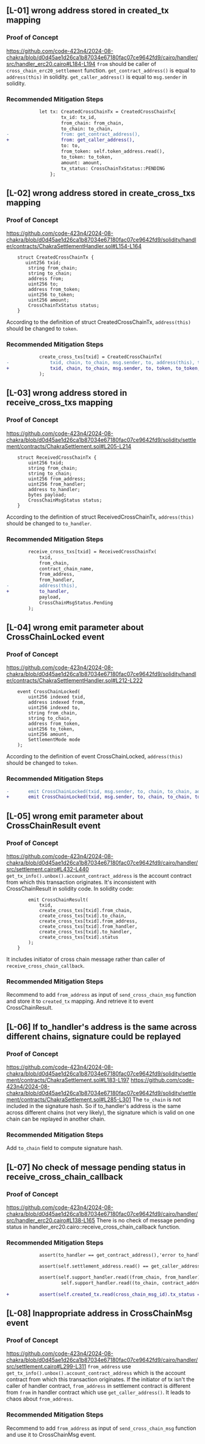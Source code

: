 ## [L-01] wrong address stored in created_tx mapping
### Proof of Concept
https://github.com/code-423n4/2024-08-chakra/blob/d0d45ae1d26ca1b87034e67180fac07ce9642fd9/cairo/handler/src/handler_erc20.cairo#L184-L194
`from` should be caller of `cross_chain_erc20_settlement` function. `get_contract_address()` is equal to `address(this)` in solidity. `get_caller_address()` is equal to `msg.sender` in solidity.
### Recommended Mitigation Steps
```diff
            let tx: CreatedCrossChainTx = CreatedCrossChainTx{
                    tx_id: tx_id,
                    from_chain: from_chain,
                    to_chain: to_chain,
-                   from: get_contract_address(),
+                   from: get_caller_address(),                    
                    to: to,
                    from_token: self.token_address.read(),
                    to_token: to_token,
                    amount: amount,
                    tx_status: CrossChainTxStatus::PENDING
                };
```
## [L-02] wrong address stored in create_cross_txs mapping
### Proof of Concept
https://github.com/code-423n4/2024-08-chakra/blob/d0d45ae1d26ca1b87034e67180fac07ce9642fd9/solidity/handler/contracts/ChakraSettlementHandler.sol#L154-L164
```
    struct CreatedCrossChainTx {
       uint256 txid;
        string from_chain;
        string to_chain;
        address from;
        uint256 to;
        address from_token;
        uint256 to_token;
        uint256 amount;
        CrossChainTxStatus status;
    }
```
According to the definition of struct CreatedCrossChainTx, `address(this)` should be changed to `token`.
### Recommended Mitigation Steps
```diff
            create_cross_txs[txid] = CreatedCrossChainTx(
-               txid, chain, to_chain, msg.sender, to, address(this), to_token, amount, CrossChainTxStatus.Pending
+               txid, chain, to_chain, msg.sender, to, token, to_token, amount, CrossChainTxStatus.Pending
            );
```
## [L-03] wrong address stored in receive_cross_txs mapping
### Proof of Concept
https://github.com/code-423n4/2024-08-chakra/blob/d0d45ae1d26ca1b87034e67180fac07ce9642fd9/solidity/settlement/contracts/ChakraSettlement.sol#L205-L214
```
    struct ReceivedCrossChainTx {
        uint256 txid;
        string from_chain;
        string to_chain;
        uint256 from_address;
        uint256 from_handler;
        address to_handler;
        bytes payload;
        CrossChainMsgStatus status;
    }
```
According to the definition of struct ReceivedCrossChainTx, `address(this)` should be changed to `to_handler`.
### Recommended Mitigation Steps
```diff
        receive_cross_txs[txid] = ReceivedCrossChainTx(
            txid,
            from_chain,
            contract_chain_name,
            from_address,
            from_handler,
-           address(this),
+           to_handler,
            payload,
            CrossChainMsgStatus.Pending
        );
```
## [L-04] wrong emit parameter about CrossChainLocked event
### Proof of Concept
https://github.com/code-423n4/2024-08-chakra/blob/d0d45ae1d26ca1b87034e67180fac07ce9642fd9/solidity/handler/contracts/ChakraSettlementHandler.sol#L212-L222
```
    event CrossChainLocked(
        uint256 indexed txid,
        address indexed from,
        uint256 indexed to,
        string from_chain,
        string to_chain,
        address from_token,
        uint256 to_token,
        uint256 amount,
        SettlementMode mode
    );
```
According to the definition of event CrossChainLocked, `address(this)` should be changed to `token`.
### Recommended Mitigation Steps
```diff
-       emit CrossChainLocked(txid, msg.sender, to, chain, to_chain, address(this), to_token, amount, mode);
+       emit CrossChainLocked(txid, msg.sender, to, chain, to_chain, token, to_token, amount, mode);
```
## [L-05] wrong emit parameter about CrossChainResult event
### Proof of Concept
https://github.com/code-423n4/2024-08-chakra/blob/d0d45ae1d26ca1b87034e67180fac07ce9642fd9/cairo/handler/src/settlement.cairo#L432-L440
`get_tx_info().unbox().account_contract_address` is the account contract from which this transaction originates. It's inconsistent with CrossChainResult in solidity code. In solidity code:
```
        emit CrossChainResult(
            txid,
            create_cross_txs[txid].from_chain,
            create_cross_txs[txid].to_chain,
            create_cross_txs[txid].from_address,
            create_cross_txs[txid].from_handler,
            create_cross_txs[txid].to_handler,
            create_cross_txs[txid].status
        );
    }
```
It includes initiator of cross chain message rather than caller of `receive_cross_chain_callback`. 
### Recommended Mitigation Steps
Recommend to add `from_address` as input of `send_cross_chain_msg` function and store it to `created_tx` mapping. And retrieve it to event CrossChainResult.

## [L-06] If to_handler's address is the same across different chains, signature could be replayed
### Proof of Concept
https://github.com/code-423n4/2024-08-chakra/blob/d0d45ae1d26ca1b87034e67180fac07ce9642fd9/solidity/settlement/contracts/ChakraSettlement.sol#L183-L197
https://github.com/code-423n4/2024-08-chakra/blob/d0d45ae1d26ca1b87034e67180fac07ce9642fd9/solidity/settlement/contracts/ChakraSettlement.sol#L285-L301
The `to_chain` is not included in the signature hash. So if to_handler's address is the same across different chains (not very likely), the signature which is valid on one chain can be replayed in another chain.
### Recommended Mitigation Steps
Add `to_chain` field to compute signature hash.
## [L-07] No check of message pending status in receive_cross_chain_callback 
### Proof of Concept
https://github.com/code-423n4/2024-08-chakra/blob/d0d45ae1d26ca1b87034e67180fac07ce9642fd9/cairo/handler/src/handler_erc20.cairo#L138-L165
There is no check of message pending status in handler_erc20.cairo::receive_cross_chain_callback function.
### Recommended Mitigation Steps
```diff
            assert(to_handler == get_contract_address(),'error to_handler');

            assert(self.settlement_address.read() == get_caller_address(), 'not settlement');

            assert(self.support_handler.read((from_chain, from_handler)) && 
                    self.support_handler.read((to_chain, contract_address_to_u256(to_handler))), 'not support handler');
            
+           assert(self.created_tx.read(cross_chain_msg_id).tx_status == CrossChainTxStatus::PENDING, 'tx status error');
```
## [L-08] Inappropriate address in CrossChainMsg event
### Proof of Concept
https://github.com/code-423n4/2024-08-chakra/blob/d0d45ae1d26ca1b87034e67180fac07ce9642fd9/cairo/handler/src/settlement.cairo#L299-L311
`from_address` use `get_tx_info().unbox().account_contract_address` which is the account contract from which this transaction originates. If the initiator of tx isn't the caller of handler contract, `from_address` in settlement contract is different from `from` in handler contract which use `get_caller_address()`. It leads to chaos about `from_address`.
### Recommended Mitigation Steps
Recommend to add `from_address` as input of `send_cross_chain_msg` function and use it to CrossChainMsg event.